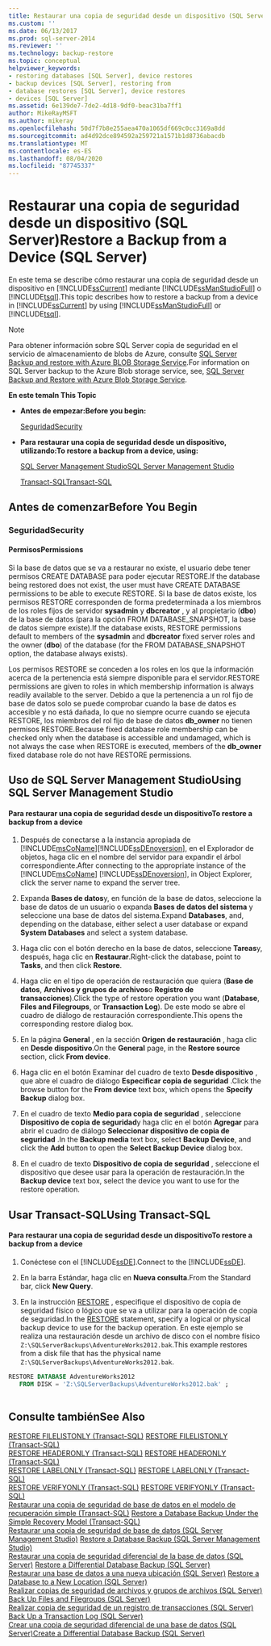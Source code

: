 ```yaml
---
title: Restaurar una copia de seguridad desde un dispositivo (SQL Server) | Microsoft Docs
ms.custom: ''
ms.date: 06/13/2017
ms.prod: sql-server-2014
ms.reviewer: ''
ms.technology: backup-restore
ms.topic: conceptual
helpviewer_keywords:
- restoring databases [SQL Server], device restores
- backup devices [SQL Server], restoring from
- database restores [SQL Server], device restores
- devices [SQL Server]
ms.assetid: 6e139de7-7de2-4d18-9df0-beac31ba7ff1
author: MikeRayMSFT
ms.author: mikeray
ms.openlocfilehash: 50d7f7b8e255aea470a1065df669c0cc3169a8dd
ms.sourcegitcommit: ad4d92dce894592a259721a1571b1d8736abacdb
ms.translationtype: MT
ms.contentlocale: es-ES
ms.lasthandoff: 08/04/2020
ms.locfileid: "87745337"
---
```

# <a name="restore-a-backup-from-a-device-sql-server"></a><span data-ttu-id="9adfb-102">Restaurar una copia de seguridad desde un dispositivo (SQL Server)</span><span class="sxs-lookup"><span data-stu-id="9adfb-102">Restore a Backup from a Device (SQL Server)</span></span>
  <span data-ttu-id="9adfb-103">En este tema se describe cómo restaurar una copia de seguridad desde un dispositivo en [!INCLUDE[ssCurrent](../../includes/sscurrent-md.md)] mediante [!INCLUDE[ssManStudioFull](../../includes/ssmanstudiofull-md.md)] o [!INCLUDE[tsql](../../includes/tsql-md.md)].</span><span class="sxs-lookup"><span data-stu-id="9adfb-103">This topic describes how to restore a backup from a device in [!INCLUDE[ssCurrent](../../includes/sscurrent-md.md)] by using [!INCLUDE[ssManStudioFull](../../includes/ssmanstudiofull-md.md)] or [!INCLUDE[tsql](../../includes/tsql-md.md)].</span></span>  
  
> [!NOTE]  
>  <span data-ttu-id="9adfb-104">Para obtener información sobre SQL Server copia de seguridad en el servicio de almacenamiento de blobs de Azure, consulte [SQL Server Backup and restore with Azure BLOB Storage Service](sql-server-backup-and-restore-with-microsoft-azure-blob-storage-service.md).</span><span class="sxs-lookup"><span data-stu-id="9adfb-104">For information on SQL Server backup to the Azure Blob storage service, see, [SQL Server Backup and Restore with Azure Blob Storage Service](sql-server-backup-and-restore-with-microsoft-azure-blob-storage-service.md).</span></span>  
  
 <span data-ttu-id="9adfb-105">**En este tema**</span><span class="sxs-lookup"><span data-stu-id="9adfb-105">**In This Topic**</span></span>  
  
-   <span data-ttu-id="9adfb-106">**Antes de empezar:**</span><span class="sxs-lookup"><span data-stu-id="9adfb-106">**Before you begin:**</span></span>  
  
     [<span data-ttu-id="9adfb-107">Seguridad</span><span class="sxs-lookup"><span data-stu-id="9adfb-107">Security</span></span>](#Security)  
  
-   <span data-ttu-id="9adfb-108">**Para restaurar una copia de seguridad desde un dispositivo, utilizando:**</span><span class="sxs-lookup"><span data-stu-id="9adfb-108">**To restore a backup from a device, using:**</span></span>  
  
     [<span data-ttu-id="9adfb-109">SQL Server Management Studio</span><span class="sxs-lookup"><span data-stu-id="9adfb-109">SQL Server Management Studio</span></span>](#SSMSProcedure)  
  
     [<span data-ttu-id="9adfb-110">Transact-SQL</span><span class="sxs-lookup"><span data-stu-id="9adfb-110">Transact-SQL</span></span>](#TsqlProcedure)  
  
##  <a name="before-you-begin"></a><a name="BeforeYouBegin"></a> <span data-ttu-id="9adfb-111">Antes de comenzar</span><span class="sxs-lookup"><span data-stu-id="9adfb-111">Before You Begin</span></span>  
  
###  <a name="security"></a><a name="Security"></a> <span data-ttu-id="9adfb-112">Seguridad</span><span class="sxs-lookup"><span data-stu-id="9adfb-112">Security</span></span>  
  
####  <a name="permissions"></a><a name="Permissions"></a> <span data-ttu-id="9adfb-113">Permisos</span><span class="sxs-lookup"><span data-stu-id="9adfb-113">Permissions</span></span>  
 <span data-ttu-id="9adfb-114">Si la base de datos que se va a restaurar no existe, el usuario debe tener permisos CREATE DATABASE para poder ejecutar RESTORE.</span><span class="sxs-lookup"><span data-stu-id="9adfb-114">If the database being restored does not exist, the user must have CREATE DATABASE permissions to be able to execute RESTORE.</span></span> <span data-ttu-id="9adfb-115">Si la base de datos existe, los permisos RESTORE corresponden de forma predeterminada a los miembros de los roles fijos de servidor **sysadmin** y **dbcreator** , y al propietario (**dbo**) de la base de datos (para la opción FROM DATABASE_SNAPSHOT, la base de datos siempre existe).</span><span class="sxs-lookup"><span data-stu-id="9adfb-115">If the database exists, RESTORE permissions default to members of the **sysadmin** and **dbcreator** fixed server roles and the owner (**dbo**) of the database (for the FROM DATABASE_SNAPSHOT option, the database always exists).</span></span>  
  
 <span data-ttu-id="9adfb-116">Los permisos RESTORE se conceden a los roles en los que la información acerca de la pertenencia está siempre disponible para el servidor.</span><span class="sxs-lookup"><span data-stu-id="9adfb-116">RESTORE permissions are given to roles in which membership information is always readily available to the server.</span></span> <span data-ttu-id="9adfb-117">Debido a que la pertenencia a un rol fijo de base de datos solo se puede comprobar cuando la base de datos es accesible y no está dañada, lo que no siempre ocurre cuando se ejecuta RESTORE, los miembros del rol fijo de base de datos **db_owner** no tienen permisos RESTORE.</span><span class="sxs-lookup"><span data-stu-id="9adfb-117">Because fixed database role membership can be checked only when the database is accessible and undamaged, which is not always the case when RESTORE is executed, members of the **db_owner** fixed database role do not have RESTORE permissions.</span></span>  
  
##  <a name="using-sql-server-management-studio"></a><a name="SSMSProcedure"></a> <span data-ttu-id="9adfb-118">Uso de SQL Server Management Studio</span><span class="sxs-lookup"><span data-stu-id="9adfb-118">Using SQL Server Management Studio</span></span>  
  
#### <a name="to-restore-a-backup-from-a-device"></a><span data-ttu-id="9adfb-119">Para restaurar una copia de seguridad desde un dispositivo</span><span class="sxs-lookup"><span data-stu-id="9adfb-119">To restore a backup from a device</span></span>  
  
1.  <span data-ttu-id="9adfb-120">Después de conectarse a la instancia apropiada de [!INCLUDE[msCoName](../../includes/msconame-md.md)][!INCLUDE[ssDEnoversion](../../includes/ssdenoversion-md.md)], en el Explorador de objetos, haga clic en el nombre del servidor para expandir el árbol correspondiente.</span><span class="sxs-lookup"><span data-stu-id="9adfb-120">After connecting to the appropriate instance of the [!INCLUDE[msCoName](../../includes/msconame-md.md)] [!INCLUDE[ssDEnoversion](../../includes/ssdenoversion-md.md)], in Object Explorer, click the server name to expand the server tree.</span></span>  
  
2.  <span data-ttu-id="9adfb-121">Expanda **Bases de datos**y, en función de la base de datos, seleccione la base de datos de un usuario o expanda **Bases de datos del sistema** y seleccione una base de datos del sistema.</span><span class="sxs-lookup"><span data-stu-id="9adfb-121">Expand **Databases**, and, depending on the database, either select a user database or expand **System Databases** and select a system database.</span></span>  
  
3.  <span data-ttu-id="9adfb-122">Haga clic con el botón derecho en la base de datos, seleccione **Tareas**y, después, haga clic en **Restaurar**.</span><span class="sxs-lookup"><span data-stu-id="9adfb-122">Right-click the database, point to **Tasks**, and then click **Restore**.</span></span>  
  
4.  <span data-ttu-id="9adfb-123">Haga clic en el tipo de operación de restauración que quiera (**Base de datos**, **Archivos y grupos de archivos**o **Registro de transacciones**).</span><span class="sxs-lookup"><span data-stu-id="9adfb-123">Click the type of restore operation you want (**Database**, **Files and Filegroups**, or **Transaction Log**).</span></span> <span data-ttu-id="9adfb-124">De este modo se abre el cuadro de diálogo de restauración correspondiente.</span><span class="sxs-lookup"><span data-stu-id="9adfb-124">This opens the corresponding restore dialog box.</span></span>  
  
5.  <span data-ttu-id="9adfb-125">En la página **General** , en la sección **Origen de restauración** , haga clic en **Desde dispositivo**.</span><span class="sxs-lookup"><span data-stu-id="9adfb-125">On the **General** page, in the **Restore source** section, click **From device**.</span></span>  
  
6.  <span data-ttu-id="9adfb-126">Haga clic en el botón Examinar del cuadro de texto **Desde dispositivo** , que abre el cuadro de diálogo **Especificar copia de seguridad** .</span><span class="sxs-lookup"><span data-stu-id="9adfb-126">Click the browse button for the **From device** text box, which opens the **Specify Backup** dialog box.</span></span>  
  
7.  <span data-ttu-id="9adfb-127">En el cuadro de texto **Medio para copia de seguridad** , seleccione **Dispositivo de copia de seguridad**y haga clic en el botón **Agregar** para abrir el cuadro de diálogo **Seleccionar dispositivo de copia de seguridad** .</span><span class="sxs-lookup"><span data-stu-id="9adfb-127">In the **Backup media** text box, select **Backup Device**, and click the **Add** button to open the **Select Backup Device** dialog box.</span></span>  
  
8.  <span data-ttu-id="9adfb-128">En el cuadro de texto **Dispositivo de copia de seguridad** , seleccione el dispositivo que desee usar para la operación de restauración.</span><span class="sxs-lookup"><span data-stu-id="9adfb-128">In the **Backup device** text box, select the device you want to use for the restore operation.</span></span>  
  
##  <a name="using-transact-sql"></a><a name="TsqlProcedure"></a> <span data-ttu-id="9adfb-129">Usar Transact-SQL</span><span class="sxs-lookup"><span data-stu-id="9adfb-129">Using Transact-SQL</span></span>  
  
#### <a name="to-restore-a-backup-from-a-device"></a><span data-ttu-id="9adfb-130">Para restaurar una copia de seguridad desde un dispositivo</span><span class="sxs-lookup"><span data-stu-id="9adfb-130">To restore a backup from a device</span></span>  
  
1.  <span data-ttu-id="9adfb-131">Conéctese con el [!INCLUDE[ssDE](../../includes/ssde-md.md)].</span><span class="sxs-lookup"><span data-stu-id="9adfb-131">Connect to the [!INCLUDE[ssDE](../../includes/ssde-md.md)].</span></span>  
  
2.  <span data-ttu-id="9adfb-132">En la barra Estándar, haga clic en **Nueva consulta**.</span><span class="sxs-lookup"><span data-stu-id="9adfb-132">From the Standard bar, click **New Query**.</span></span>  
  
3.  <span data-ttu-id="9adfb-133">En la instrucción [RESTORE](/sql/t-sql/statements/restore-statements-transact-sql) , especifique el dispositivo de copia de seguridad físico o lógico que se va a utilizar para la operación de copia de seguridad.</span><span class="sxs-lookup"><span data-stu-id="9adfb-133">In the [RESTORE](/sql/t-sql/statements/restore-statements-transact-sql) statement, specify a logical or physical backup device to use for the backup operation.</span></span> <span data-ttu-id="9adfb-134">En este ejemplo se realiza una restauración desde un archivo de disco con el nombre físico `Z:\SQLServerBackups\AdventureWorks2012.bak`.</span><span class="sxs-lookup"><span data-stu-id="9adfb-134">This example restores from a disk file that has the physical name `Z:\SQLServerBackups\AdventureWorks2012.bak`.</span></span>  
  
```sql  
RESTORE DATABASE AdventureWorks2012  
   FROM DISK = 'Z:\SQLServerBackups\AdventureWorks2012.bak' ;  
  
```  
  
## <a name="see-also"></a><span data-ttu-id="9adfb-135">Consulte también</span><span class="sxs-lookup"><span data-stu-id="9adfb-135">See Also</span></span>  
 <span data-ttu-id="9adfb-136">[RESTORE FILELISTONLY &#40;Transact-SQL&#41;](/sql/t-sql/statements/restore-statements-filelistonly-transact-sql) </span><span class="sxs-lookup"><span data-stu-id="9adfb-136">[RESTORE FILELISTONLY &#40;Transact-SQL&#41;](/sql/t-sql/statements/restore-statements-filelistonly-transact-sql) </span></span>  
 <span data-ttu-id="9adfb-137">[RESTORE HEADERONLY &#40;Transact-SQL&#41;](/sql/t-sql/statements/restore-statements-headeronly-transact-sql) </span><span class="sxs-lookup"><span data-stu-id="9adfb-137">[RESTORE HEADERONLY &#40;Transact-SQL&#41;](/sql/t-sql/statements/restore-statements-headeronly-transact-sql) </span></span>  
 <span data-ttu-id="9adfb-138">[RESTORE LABELONLY &#40;Transact-SQL&#41;](/sql/t-sql/statements/restore-statements-labelonly-transact-sql) </span><span class="sxs-lookup"><span data-stu-id="9adfb-138">[RESTORE LABELONLY &#40;Transact-SQL&#41;](/sql/t-sql/statements/restore-statements-labelonly-transact-sql) </span></span>  
 <span data-ttu-id="9adfb-139">[RESTORE VERIFYONLY &#40;Transact-SQL&#41;](/sql/t-sql/statements/restore-statements-verifyonly-transact-sql) </span><span class="sxs-lookup"><span data-stu-id="9adfb-139">[RESTORE VERIFYONLY &#40;Transact-SQL&#41;](/sql/t-sql/statements/restore-statements-verifyonly-transact-sql) </span></span>  
 <span data-ttu-id="9adfb-140">[Restaurar una copia de seguridad de base de datos en el modelo de recuperación simple &#40;Transact-SQL&#41;](restore-a-database-backup-under-the-simple-recovery-model-transact-sql.md) </span><span class="sxs-lookup"><span data-stu-id="9adfb-140">[Restore a Database Backup Under the Simple Recovery Model &#40;Transact-SQL&#41;](restore-a-database-backup-under-the-simple-recovery-model-transact-sql.md) </span></span>  
 <span data-ttu-id="9adfb-141">[Restaurar una copia de seguridad de base de datos &#40;SQL Server Management Studio&#41;](restore-a-database-backup-using-ssms.md) </span><span class="sxs-lookup"><span data-stu-id="9adfb-141">[Restore a Database Backup &#40;SQL Server Management Studio&#41;](restore-a-database-backup-using-ssms.md) </span></span>  
 <span data-ttu-id="9adfb-142">[Restaurar una copia de seguridad diferencial de la base de datos &#40;SQL Server&#41;](restore-a-differential-database-backup-sql-server.md) </span><span class="sxs-lookup"><span data-stu-id="9adfb-142">[Restore a Differential Database Backup &#40;SQL Server&#41;](restore-a-differential-database-backup-sql-server.md) </span></span>  
 <span data-ttu-id="9adfb-143">[Restaurar una base de datos a una nueva ubicación &#40;SQL Server&#41;](restore-a-database-to-a-new-location-sql-server.md) </span><span class="sxs-lookup"><span data-stu-id="9adfb-143">[Restore a Database to a New Location &#40;SQL Server&#41;](restore-a-database-to-a-new-location-sql-server.md) </span></span>  
 <span data-ttu-id="9adfb-144">[Realizar copias de seguridad de archivos y grupos de archivos &#40;SQL Server&#41;](back-up-files-and-filegroups-sql-server.md) </span><span class="sxs-lookup"><span data-stu-id="9adfb-144">[Back Up Files and Filegroups &#40;SQL Server&#41;](back-up-files-and-filegroups-sql-server.md) </span></span>  
 <span data-ttu-id="9adfb-145">[Realizar copia de seguridad de un registro de transacciones &#40;SQL Server&#41;](back-up-a-transaction-log-sql-server.md) </span><span class="sxs-lookup"><span data-stu-id="9adfb-145">[Back Up a Transaction Log &#40;SQL Server&#41;](back-up-a-transaction-log-sql-server.md) </span></span>  
 [<span data-ttu-id="9adfb-146">Crear una copia de seguridad diferencial de una base de datos &#40;SQL Server&#41;</span><span class="sxs-lookup"><span data-stu-id="9adfb-146">Create a Differential Database Backup &#40;SQL Server&#41;</span></span>](create-a-differential-database-backup-sql-server.md)  
  
  
